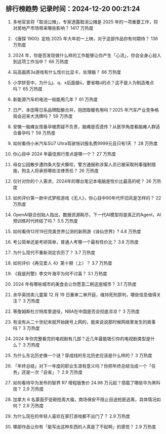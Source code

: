 
## 排行榜趋势 记录时间：2024-12-20 00:21:24
  
  1. 多地官宣将「取消公摊」，专家透露取消公摊是 2025 年的一项重要工作，将对房地产市场带来哪些影响？ 1417 万热度
    
  2. 《唐探 1900》定档 2025 年大年初一上映，对于这部作品你有何期待？ 136 万热度
    
  3. 2024 年，你是否发现做什么样的工作能够让你产生「心流」，你会全身心投入到这项工作当中？ 66 万热度
    
  4. 玩高画质3a游戏有什么性价比显卡，处理器？ 66 万热度
    
  5. 小学拼音中，为什么j、q、x后面接ü，要省略ü的点？这不是人为制造难点吗？ 65 万热度
    
  6. 新能源汽车的电池一般能用几年？ 61 万热度
    
  7. 日产、本田等日系品牌酝酿合并，抱团取暖有用吗？2025 年汽车产业竞争格局会迎来大洗牌吗？ 59 万热度
    
  8. 安徽一脑瘫女孩备孕被质疑不负责，脑瘫是否遗传？从医学角度看脑瘫人群适合备孕吗？ 59 万热度
    
  9. 如何看待小米汽车SU7 Ultra驾驶培训报名费9999元且只有1天 ？ 28 万热度
    
  10. 你心目中 2024 年最佳旅行景点是哪一个？ 27 万热度
    
  11. 母女公园散步遭四条大型犬撕咬，警方通报称涉案人员已被采取刑事强制措施，狗主人将承担哪些法律责任？ 26 万热度
    
  12. 仅针对你的个人需求，2024年的哪台笔记本电脑是性价比最高的呢？ 26 万热度
    
  13. 如何评价第一款中式梦核游戏《无人》，你心目中90年代怀旧风是怎样的？ 22 万热度
    
  14. OpenAI联合创始人指出，数据资源耗尽，下一代AI模型将是真正的Agent，AI预训练时代终结了吗？ 5.5 万热度
    
  15. 如何看待12月19日完美世界公测的新网游《诛仙世界》? 4.8 万热度
    
  16. 考公简单还是考研简单，普通人考哪一个最有性价比？ 3.8 万热度
    
  17. 为什么现代不重新测定农历了？ 3.7 万热度
    
  18. 如何评价《再见爱人 4》第十期（上）？ 3.7 万热度
    
  19. 《我是刑警》李文叶海平为何不讨喜？ 3.1 万热度
    
  20. 2024 年有哪些城市的美食会让你愿意二刷这座城市？ 3.1 万热度
    
  21. 余华英拐卖儿童案 12 月 19 日重审二审开庭，维持死刑原判，哪些信息值得关注？ 3 万热度
    
  22. 等詹姆斯杜兰特库里退役，NBA在中国是否会彻底凉凉？ 3 万热度
    
  23. 有没有从二十世纪末就开始拨号上网的，能来说说那时候网络里发生的故事吗？ 3 万热度
    
  24. 2024 年你完整看完的电视剧有几部？近几年最能吸引你的电视剧类型是什么？ 3 万热度
    
  25. 为什么东北历史像一个谜？穿成线的东北历史应该是什么样的？ 3 万热度
    
  26. 「年终总结」对下一年度的职业生涯有意义吗？你把年终总结当成一个「任务」还是一次「自省」？ 2.9 万热度
    
  27. 如何看待华为发布的智界 R7 增程版售价 24.98 万元起？搭载了哪些华为黑科技？ 2.9 万热度
    
  28. 加拿大 6 名蒙面歹徒砸抢周大福，商场保安不阻止目送抢匪逃离，具体情况如何？ 2.9 万热度
    
  29. 为什么现在的年轻人喜欢在家打游戏都不出门了？ 2.9 万热度
    
  30. 哪部作品让你有「能写出这种东西的人真是了不起啊」的感觉？ 2.9 万热度
    
